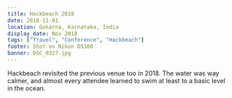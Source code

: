```yaml
---
title: Hackbeach 2018
date: 2018-11-01
location: Gokarna, Karnataka, India
display_date: Nov 2018
tags: ["Travel", "Conference", "Hackbeach"]
footer: Shot on Nikon D5300
banner: DSC_0327.jpg
---
```

Hackbeach revisited the previous venue too in 2018. The water was way calmer, and almost every attendee learned to swim at least to a basic level in the ocean.

<!--more-->